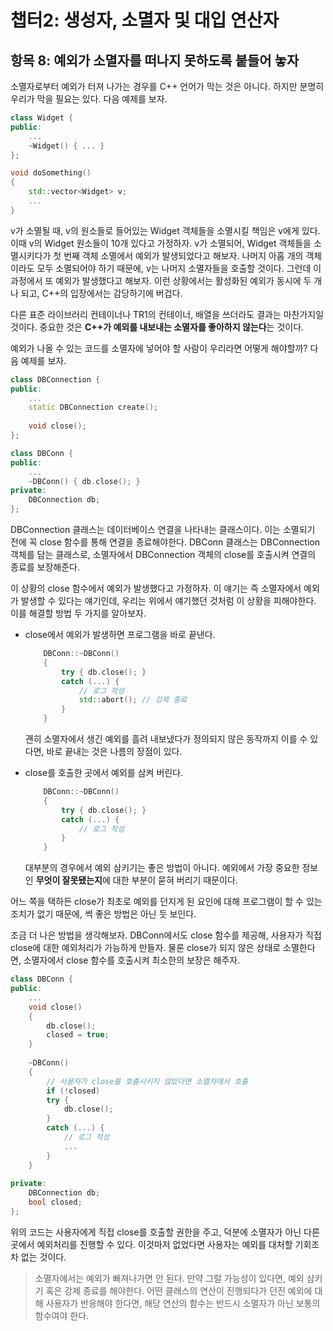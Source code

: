 # 챕터2: 생성자, 소멸자 및 대입 연산자

## 항목 8: 예외가 소멸자를 떠나지 못하도록 붙들어 놓자

소멸자로부터 예외가 터져 나가는 경우를  C++ 언어가 막는 것은 아니다. 하지만 분명히 우리가 막을 필요는 있다. 다음 예제를 보자.

```cpp
class Widget {
public:
	...
	~Widget() { ... }
};

void doSomething()
{
	std::vector<Widget> v;
	...
}
```

v가 소멸될 때, v의 원소들로 들어있는 Widget 객체들을 소멸시킬 책임은 v에게 있다. 이때 v의 Widget 원소들이 10개 있다고 가정하자. v가 소멸되어, Widget 객체들을 소멸시키다가 첫 번째 객체 소멸에서 예외가 발생되었다고 해보자. 나머지 아홉 개의 객체이라도 모두 소멸되어야 하기 때문에, v는 나머지 소멸자들을 호출할 것이다. 그런데 이 과정에서 또 예외가 발생했다고 해보자. 이런 상황에서는 활성화된 예외가 동시에 두 개나 되고, C++의 입장에서는 감당하기에 버겁다.

다른 표준 라이브러리 컨테이너나 TR1의 컨테이너, 배열을 쓰더라도 결과는 마찬가지일 것이다. 중요한 것은 **C++가 예외를 내보내는 소멸자를 좋아하지 않는다**는 것이다.

예외가 나올 수 있는 코드를 소멸자에 넣어야 할 사람이 우리라면 어떻게 해야할까? 다음 예제를 보자.

```cpp
class DBConnection {
public:
	...
	static DBConnection create();
	
	void close();
};

class DBConn {
public:
	...
	~DBConn() { db.close(); }
private:
	DBConnection db;
};
```

DBConnection 클래스는 데이터베이스 연결을 나타내는 클래스이다. 이는 소멸되기 전에 꼭 close 함수를 통해 연결을 종료해야한다. DBConn 클래스는 DBConnection 객체를 담는 클래스로, 소멸자에서 DBConnection 객체의 close를 호출시켜 연결의 종료를 보장해준다.

이 상황의 close 함수에서 예외가 발생했다고 가정하자. 이 얘기는 즉 소멸자에서 예외가 발생할 수 있다는 얘기인데, 우리는 위에서 얘기했던 것처럼 이 상황을 피해야한다. 이를 해결할 방법 두 가지를 알아보자.

- close에서 예외가 발생하면 프로그램을 바로 끝낸다.
    
    ```cpp
    	DBConn::~DBConn() 
    	{
    		try { db.close(); }
    		catch (...) {
    			// 로그 작성
    			std::abort(); // 강제 종료
    		}
    	}
    ```
    
    괜히 소멸자에서 생긴 예외를 흘려 내보냈다가 정의되지 않은 동작까지 이를 수 있다면, 바로 끝내는 것은 나름의 장점이 있다.
    
- close를 호출한 곳에서 예외를 삼켜 버린다.
    
    ```cpp
    	DBConn::~DBConn() 
    	{
    		try { db.close(); }
    		catch (...) {
    			// 로그 작성
    		}
    	}
    ```
    
    대부분의 경우에서 예외 삼키기는 좋은 방법이 아니다. 예외에서 가장 중요한 정보인 **무엇이 잘못됐는지**에 대한 부분이 묻혀 버리기 때문이다.
    

어느 쪽을 택하든 close가 최초로 예외를 던지게 된 요인에 대해 프로그램이 할 수 있는 조치가 없기 때문에, 썩 좋은 방법은 아닌 듯 보인다.

조금 더 나은 방법을 생각해보자. DBConn에서도 close 함수를 제공해, 사용자가 직접 close에 대한 예외처리가 가능하게 만들자. 물론 close가 되지 않은 상태로 소멸한다면, 소멸자에서 close 함수를 호출시켜 최소한의 보장은 해주자.

```cpp
class DBConn {
public:
	...
	void close()
	{
		db.close();
		closed = true;
	}
	
	~DBConn() 
	{
		// 사용자가 close를 호출시키지 않았다면 소멸자에서 호출
		if (!closed)
		try {
			db.close();
		}
		catch (...) {
			// 로그 작성
			...
		}
	}
	
private:
	DBConnection db;
	bool closed;
};
```

위의 코드는 사용자에게 직접 close를 호출할 권한을 주고, 덕분에 소멸자가 아닌 다른 곳에서 예외처리를 진행할 수 있다. 이것마저 없었다면 사용자는 예외를 대처할 기회조차 없는 것이다.

> 소멸자에서는 예외가 빠져나가면 안 된다. 만약 그럴 가능성이 있다면, 예외 삼키기 혹은 강제 종료를 해야한다.
> 어떤 클래스의 연산이 진행되다가 던진 예외에 대해 사용자가 반응해야 한다면, 해당 연산의 함수는 반드시 소멸자가 아닌 보통의 함수여야 한다.
